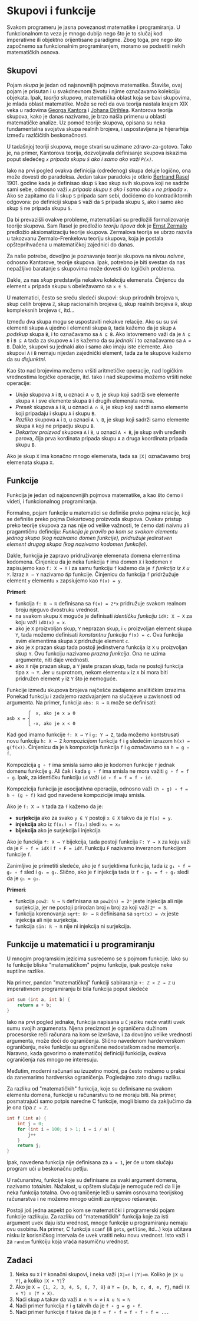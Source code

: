 # Skupovi i funkcije

Svakom programeru je jasna povezanost matematike i programiranja. U funkcionalnom ta veza je mnogo dublja nego što je to slučaj kod imperativne ili objektno orijentisane paradigme. Zbog toga, pre nego što započnemo sa funkcionalnim programiranjem, moramo se podsetiti nekih matematičkih osnova.

## Skupovi

Pojam *skupa* je jedan od najsnovnijih pojmova matematike. Štaviše, ovaj pojam je prisutan i u svakdnevnom životu i njime označavamo kolekciju objekata. Ipak, *teorija skupova*, matematička oblast koja se bavi skupovima, je mlada oblast matematike. Može se reći da ova teorija nastala krajem XIX veka u radovima [Georga Kantora](https://en.wikipedia.org/wiki/Georg_Cantor) i [Johana Dirihlea](https://en.wikipedia.org/wiki/Peter_Gustav_Lejeune_Dirichlet). Kantorova teorija skupova, kako je danas nazivamo, je brzo našla primenu u oblasti matematičke analize. Uz pomoć teorije skupova, opisana su neka fundamentalna svojstva skupa realnih brojeva, i uspostavljena je hijerarhija između razlčičitih beskonačnosti.

U tadašnjoj teoriji skupova, moge stvari su uzimane zdravo-za-gotovo. Tako je, na primer, Kantorova teorija, dozvoljavala definisanje skupova iskazima poput sledećeg *`x` pripada skupu `S` ako i samo ako važi `P(x)`.*

Iako na prvi pogled ovakva definicija (određenog) skupa deluje logično, ona može dovesti do paradoksa. Jedan takav paradoks je otkrio [Bertrand Rasel](https://en.wikipedia.org/wiki/Bertrand_Russell) 1901. godine kada je definisao skup `S` kao skup svih skupova koji ne sadrže sami sebe, odnosno važi *`x` pripada skupu `S` ako i samo ako `x` ne pripada `x`*. Ako se zapitamo da li skup `S` pripada sam sebi, doćićemo do kontradiktornih odgovora: po definiciji skupa `S` važi da `S` pripada skupu `S`, ako i samo ako skup `S` ne pripada skupu `S`.

Da bi prevazišli ovakve probleme, matematičari su predložili formalizovanje teorije skupova. Sam Rasel je predložio *teoriju tipova* dok je [Ernst Zermalo](https://en.wikipedia.org/wiki/Ernst_Zermelo) predložio aksiomatizaciju teorije skupova. Zermalova teorija se ubrzo razvila u takozvanu Zermalo-Frenkelovu teoriju skupova,  koja je postala opšteprihvaćena u matematičkoj zajednici do danas.

Za naše potrebe, dovoljno je poznavanje teorije skupova na nivou *naivne*, odnosno Kantorove, teorije skupova. Ipak, potrebno je biti svestan da nas nepažljivo baratanje s skupovima može dovesti do logičkih problema.

Dakle, za nas *skup* predstavlja nekakvu kolekciju elemenata. Činjencu da element `x` pripada skupu `S` obeležavamo sa `x ∈ S`.

U matematici, često se sreću sledeći skupovi: skup prirodnih brojeva `ℕ`, skup celih brojeva `ℤ`, skup racionalnih brojeva `ℚ`, skup realnih brojeva `ℝ`, skup kompleksnih brojeva `ℂ`, itd...

Između dva skupa mogu se uspostaviti nekakve relacije. Ako su su svi elementi skupa `A` ujedno i elementi skupa `B`, tada kažemo da je skup `A` *podskup* skupa `B`, i to označavamo sa `A ⊆ B`. Ako istovremeno važi da je `A ⊆ B` i `B ⊆ A` tada za skupove `A` i `B` kažemo da su *jednaki* i to označavamo sa `A = B`. Dakle, skupovi su jednaki ako i samo ako imaju iste elemente. Ako skupovi `A` i `B` nemaju nijedan zajednički element, tada za te skupove kažemo da su *disjunktni*.

Kao što nad brojevima možemo vršiti aritmetičke operacije, nad logičkim vrednostima logičke operacije, itd. tako i nad skupovima možemo vršiti neke operacije:

+ *Unija* skupova `A` i `B`, u oznaci `A ∪ B`, je skup koji sadrži sve elemente skupa `A` i sve elemente skupa `B` i drugih elemenata nema. 
+ *Presek* skupova `A` i `B`, u oznaci `A ∩ B`, je skup koji sadrži samo elemente koji pripadaju i skupu `A` i skupu `B`.
+ *Razlika* skupova `A` i `B`, u oznaci `A \ B`, je skup koji sadrži samo elemente skupa `A` koji ne pripadju skupu `B`.
+ *Dekartov proizvod* skupova `A` i `B`, u oznaci `A ⨯ B`,  je skup svih uređenih parova, čija prva kordinata pripada skupu `A` a druga koordinata pripada skupu `B`.

Ako je skup `X` ima konačno mnogo elemenata, tada sa `|X|` označavamo broj elemenata skupa `X`.

## Funkcije

Funkcija je jedan od najosnovnijih pojmova matematike, a kao što ćemo i videti, i funkcionalnog programiranja.

Formalno, pojam funkcije u matematici se definiše preko pojma relacije, koji se definiše preko pojma Dekartovog proizvoda skupova. Ovakav pristup preko teorije skupova za nas nije od velike važnosti, te ćemo dati naivnu ali pragamtičnu definciju: *Funkcija je pravilo po kom se svakom elementu jednog skupa (kog nazivamo domen funkcije), pridružuje jedinstven element drugog skupa (kog nazivamo kodomen funkcije)*.

Dakle, funkcija je zapravo pridruživanje elemenata domena elementima kodomena. Činjenicu da je neka funkcija `f` ima domen `X` i kodomen `Y` zapisujemo kao `f: X → Y` i za samu funkciju `f` kažemo da je *`f` funkcija iz `X` u `Y`*. Izraz  `X → Y` nazivamo *tip* funkcije. Činjenicu da funkcija `f` pridržužuje element `y` elementu `x` zapsiujemo kao `f(x) = y`.

**Primeri**:

+ funkcija `f: ℝ → ℝ` definisana sa `f(x) = 2*x` pridružuje svakom realnom broju njeguvo dvostruku vrednost.
+ na svakom skupu `X` moguće je definisati *identičku funkciju* `idX: X → X` za koju važi `idX(x) = x`.
+ ako je `X` proizvoljan skup, `Y` neprazan skup, i `c` proizvoljan element skupa `Y`, tada možemo definisati *konstantnu funkciju* `f(x) = c`. Ova funkcija svim elementima skupa `X` pridružuje element `c`.
+ ako je `X` prazan skup tada postoji jedinstvena funkcija iz `X` u proizvoljan skup `Y`. Ovu funkciju nazivamo *prazna funkcija*. Ona ne uzima argumente, niti daje vrednosti.
+ ako `X` nije prazan skup, a `Y` jeste prazan skup, tada ne postoji funkcija tipa `X → Y`. Jer u suprotnom, nekom elementu `x` iz `X` bi mora biti pridružen element `y` iz `Y` što je nemoguće.

Funkcije između skupova brojeva najčešće zadajemo analitičkim izrazima. Ponekad funkciju i zadajemo razdvajanjem na slučajeve u zavisnosti od argumenta. Na primer, funkcija `abs: ℝ → ℝ` može se definisati:

```
        ⎧  x, ako je x ≥ 0 
asb x = ⎨
        ⎩ -x, ako je x < 0
```

Kad god imamo funkcije `f: X → Y` i `g: Y → Z`, tada možemo kontstrusati novu funkciju `h: X → Z` *kompozicijom* funkcija `f` i `g` sledećim izrazom `h(x) = g(f(x))`. Činjenicu da je `h` kompozicija funkcija `f` i `g` označavamo sa `h = g ∘ f`.

Kompozicija `g ∘ f` ima smisla samo ako je kodomen funkcije `f` jednak domenu funkcije `g`. Ali čak i kada `g ∘ f` ima smisla ne mora važiti `g ∘ f = f ∘ g`. Ipak, za identičku funkciju `id` važi `id ∘ f = f = f ∘ id`.

Kompozicija funkcija je asocijativna operacija, odnosno važi `(h ∘ g) ∘ f = h ∘ (g ∘ f)` kad god navedene kompozicije imaju smisla.

Ako je `f: X → Y` tada za `f` kažemo da je:

+ **surjekcija** ako za svako `y ∈ Y` postoji `x ∈ X` takvo da je `f(x) = y`.
+ **injekcija** ako iz `f(x₁) = f(x₂)` sledi `x₁ = x₂`
+ **bijekcija** ako je surjekcija i injekcija

Ako je funckija `f: X → Y` bijekcija, tada postoji funkcija `F: Y → X` za koju važi da je `F ∘ f = idX` i `f ∘ F = idY`. Funkciju `F` nazivamo inverznom funkcijom funkcije `f`.

Zanimljivo je primetiti sledeće, ako je `f` surjektivna funkcija, tada iz `g₁ ∘ f = g₂ ∘ f` sled i `g₁ = g₂`. Slično, ako je `f` injekcija tada iz `f ∘ g₁ = f ∘ g₂` sledi da je `g₁ = g₂`.

**Primeri**:

+ funkcija `pow2: ℕ → ℕ` definisana sa `pow2(n) = 2ⁿ` jeste injekcija ali nije surjekcija, jer ne postoji prirodan broj `n` broj za koji važi `2ⁿ = 3`.
+ funkcija korenovanja `sqrt: ℝ+ → ℝ` definisana sa `sqrt(x) = √x` jeste injekcija ali nije surjekcija.
+ funkcija `sin: ℝ → ℝ` nije ni injekcija ni surjekcija.

## Funkcije u matematici i u programiranju

U mnogim programskim jezicima susrećemo se s pojmom funkcije. Iako su te funkcije bliske "matematičkom" pojmu funkcije, ipak postoje neke suptilne razlike.

Na primer, pandan "matematičkoj" funkciji sabiraranja `+: ℤ × ℤ → ℤ` u imperativnom programiranju bi bila funkcija poput sledeće

```C
int sum (int a, int b) {
    return a + b;
}
```

Iako na prvi pogled jednake, funkcija napisana u `C` jeziku neće vratiti uvek sumu svojih argumenata. Njena preciznost je ograničena dužinom procesorske reči računara na kom se izvršava, i za dovoljno velike vrednosti argumenta, može doći do ograničenja. Slično navedenom harderverskom ograničenju, neke funkcije su ograničene nedostatkom radne memorije. Naravno, kada govorimo o matematičoj definiciji funkicija, ovakva ograničenja nas mnogo ne interesuju.

Međutim, moderni računari su izuzetno moćni, pa često možemo u praksi da zanemarimo hardverska ograničenja. Pogledajmo zato drugu razliku.

Za razliku od "matematičkih" funkcija, koje su definisane na svakom elementu domena, funkcije u računarstvu to ne moraju biti. Na primer, posmatrajući samo potpis naredne C funkcije, mogli bismo da zaključimo da je ona tipa `ℤ → ℤ`.

```C
int f (int a) {
    int j = 0;
    for (int i = 100; i > 1; i = i / a) {
        j++
    }
    return j;
}
```

Ipak, navedena funkcija nije definisana za `a = 1`, jer će u tom slučaju program ući u beskonačnu petlju.

U računarstvu, funkcije koje su definisane za svaki argument domena, nazivamo *totalnim*. Nažalost, u opštem slučaju je nemoguće reći da li je neka funkcija totalna. Ovo ograničenje leži u samim osnovama teorijskog računarstva i ne možemo mnogo učiniti za njegovo rešavanje.

Postoji još jedna aspekt po kom se matematički i programerski pojam funkcije razlikuju. Za razliku od "matematičkih" funkcija koje za isti argument uvek daju istu vrednost, mnoge funkcije u programiranju nemaju ovu osobinu. Na primer, C funkcija `scanf` (ili `gets`, `getline`, itd...) koja učitava nisku iz korisničkog intervala će uvek vratiti neku novu vrednost. Isto važi i za `random` funkciju koja vraća nasumičnu vrednost.

## Zadaci

1. Neka su `X` i `Y` konačni skupovi, i neka važi `|X|=n` i `|Y|=m`. Koliko je `|X ⊔ Y|`, a koliko `|X × Y|`?
1. Ako je `X = {1, 2, 3, 4, 5, 6, 7, 8}` a `Y = {a, b, c, d, e, f}`, naći `(X × Y) ∩ (Y × X)`.
1. Naći skup `A` takav da važi `A ∩ ℕ = ∅` i `A ∪ ℕ = ℕ`
1. Naći primer funkcija `f` i `g` takvih da je `f ∘ g = g ∘ f`.
1. Naći primer funkcije `f` takve da je `f = f ∘ f = f ∘ f ∘ f = ...`

